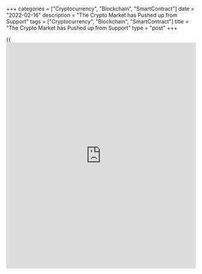 +++
categories = ["Cryptocurrency", "Blockchain", "SmartContract"]
date = "2022-02-16"
description = "The Crypto Market has Pushed up from Support"
tags = ["Cryptocurrency", "Blockchain", "SmartContract"]
title = "The Crypto Market has Pushed up from Support"
type = "post"
+++

{{<iframe id="large-banner" src="https://www.bounty.group/#slide=18.0" width="100%" height="600" scrolling="no" style="border: 0px solid rgb(216, 221, 230); border-radius: 3px;">}}

Cryptocurrencies rose on Tuesday on the back of strengthening stock
indices and falling protective assets like gold, the yen, and
treasuries. Bitcoin started its rise before the [news](https://www.letsplayfx.com/blog/forex-news-website/) about Russia and
Ukraine hit the wires and sparked risk-on sentiments. Technical factors
may have influenced the first cryptocurrency’s strengthening, with BTC
pushing back from its 50-day moving average, which has been acting as a
support level for the past week.

![The crypto market has pushed up from support][1]

Russia has proposed allowing cryptocurrency mining in specific regions
and imposing taxes on the conversion of crypto assets into fiat and is
making progress in testing the digital rouble with the first interbank
transfers.

Bitcoin rose on Tuesday to its highest level in the past week ( 4.4%),
ending the day around $44,100, where it is trading on Wednesday morning.
Ethereum jumped 7.3% on Tuesday, settling at $3100, while other leading
altcoins from the top 10 also added: from 1.7% (XRP) to 12% (Avalanche).

Overnight, crypto market capitalisation rose 2% to $1.98 trillion,
according to CoinMarketCap estimates. Since early January, the market
has not been consistently above the 2 trillion mark, and consolidation
above could be an essential signal for bulls to move from observation to
active buying. Since the end of January, there has been a notable
uptrend support line that can be drawn through the local lows, which
sets up optimism in the short term.

![The crypto market has pushed up from support][2]

The two largest cryptocurrencies, BTC and ETH, are attempting to
consolidate above their 50-day averages, which previously signalled the
end of a bearish phase. This was primarily made possible by optimism on
Wall Street, where [investor](https://www.fintechee.com/tutorial-for-forex-trading/investor-mode/)s continue to buy out drawdowns. Altcoins
showed outperformance, which led to a 0.3 percentage point decline in
the Bitcoin Dominance Index to 40.4%. The Fear & Greed Index climbed
from 46 to 51, moving into the Neutral from the Fear territory.

_Source:[FXPro][3]_

   1. /files/downloads/b/7/d/b7d7e5332de01ddd66e01b5cb217cb04_2ed1ac5565e014ce72523d1c67293739.png
   2. /files/downloads/3/c/5/3c53d5e611c4a25c91db77ccd5d981e6_fa4200035a83d474f0590345f597996d.png
   3. /geturl/index/306fb05f70ddfac0466d2a6fffc207e9532e5e69/